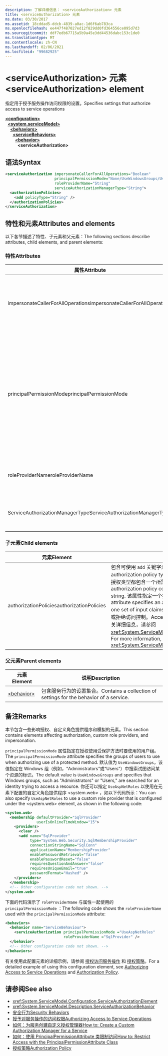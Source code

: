 ```yaml
---
description: 了解详细信息： <serviceAuthorization> 元素
title: <serviceAuthorization> 元素
ms.date: 03/30/2017
ms.assetid: 18cddad5-ddcb-4839-a0ac-1d6f6ab783ca
ms.openlocfilehash: ee447f487027ed12f829dd0fd364556ce095d7d3
ms.sourcegitcommit: ddf7edb67715a5b9a45e3dd44536dabc153c1de0
ms.translationtype: MT
ms.contentlocale: zh-CN
ms.lasthandoff: 02/06/2021
ms.locfileid: "99682925"
---
```

# <a name="serviceauthorization-element"></a><span data-ttu-id="2f916-103">\<serviceAuthorization> 元素</span><span class="sxs-lookup"><span data-stu-id="2f916-103">\<serviceAuthorization> element</span></span>

<span data-ttu-id="2f916-104">指定用于授予服务操作访问权限的设置。</span><span class="sxs-lookup"><span data-stu-id="2f916-104">Specifies settings that authorize access to service operations</span></span>

[**\<configuration>**](../configuration-element.md)\
&nbsp;&nbsp;[**\<system.serviceModel>**](system-servicemodel.md)\
&nbsp;&nbsp;&nbsp;&nbsp;[**\<behaviors>**](behaviors.md)\
&nbsp;&nbsp;&nbsp;&nbsp;&nbsp;&nbsp;[**\<serviceBehaviors>**](servicebehaviors.md)\
&nbsp;&nbsp;&nbsp;&nbsp;&nbsp;&nbsp;&nbsp;&nbsp;[**\<behavior>**](behavior-of-servicebehaviors.md)\
&nbsp;&nbsp;&nbsp;&nbsp;&nbsp;&nbsp;&nbsp;&nbsp;&nbsp;&nbsp;**\<serviceAuthorization>**  

## <a name="syntax"></a><span data-ttu-id="2f916-105">语法</span><span class="sxs-lookup"><span data-stu-id="2f916-105">Syntax</span></span>

```xml
<serviceAuthorization impersonateCallerForAllOperations="Boolean"
                      principalPermissionMode="None/UseWindowsGroups/UseAspNetRoles/Custom"
                      roleProviderName="String"
                      serviceAuthorizationManagerType="String">
  <authorizationPolicies>
    <add policyType="String" />
  </authorizationPolicies>
</serviceAuthorization>
```

## <a name="attributes-and-elements"></a><span data-ttu-id="2f916-106">特性和元素</span><span class="sxs-lookup"><span data-stu-id="2f916-106">Attributes and elements</span></span>

<span data-ttu-id="2f916-107">以下各节描述了特性、子元素和父元素：</span><span class="sxs-lookup"><span data-stu-id="2f916-107">The following sections describe attributes, child elements, and parent elements:</span></span>

### <a name="attributes"></a><span data-ttu-id="2f916-108">特性</span><span class="sxs-lookup"><span data-stu-id="2f916-108">Attributes</span></span>

|<span data-ttu-id="2f916-109">属性</span><span class="sxs-lookup"><span data-stu-id="2f916-109">Attribute</span></span>|<span data-ttu-id="2f916-110">说明</span><span class="sxs-lookup"><span data-stu-id="2f916-110">Description</span></span>|  
|---------------|-----------------|  
|<span data-ttu-id="2f916-111">impersonateCallerForAllOperations</span><span class="sxs-lookup"><span data-stu-id="2f916-111">impersonateCallerForAllOperations</span></span>|<span data-ttu-id="2f916-112">一个布尔值，指定是否服务中的所有操作都模拟调用方。</span><span class="sxs-lookup"><span data-stu-id="2f916-112">A Boolean value that specifies if all the operations in the service impersonate the caller.</span></span> <span data-ttu-id="2f916-113">默认值为 `false`。</span><span class="sxs-lookup"><span data-stu-id="2f916-113">The default is `false`.</span></span><br /><br /> <span data-ttu-id="2f916-114">当特定服务操作模拟调用方时，线程上下文会在执行指定服务前切换为调用方上下文。</span><span class="sxs-lookup"><span data-stu-id="2f916-114">When a specific service operation impersonates the caller, the thread context is switched to the caller context before executing the specified service.</span></span>|  
|<span data-ttu-id="2f916-115">principalPermissionMode</span><span class="sxs-lookup"><span data-stu-id="2f916-115">principalPermissionMode</span></span>|<span data-ttu-id="2f916-116">设置用于在服务器上执行操作的主体。</span><span class="sxs-lookup"><span data-stu-id="2f916-116">Sets the principal used to carry out operations on the server.</span></span> <span data-ttu-id="2f916-117">包括以下值：</span><span class="sxs-lookup"><span data-stu-id="2f916-117">Values include the following:</span></span><br /><br /> <span data-ttu-id="2f916-118">-无</span><span class="sxs-lookup"><span data-stu-id="2f916-118">-   None</span></span><br /><span data-ttu-id="2f916-119">-UseWindowsGroups</span><span class="sxs-lookup"><span data-stu-id="2f916-119">-   UseWindowsGroups</span></span><br /><span data-ttu-id="2f916-120">-UseAspNetRoles</span><span class="sxs-lookup"><span data-stu-id="2f916-120">-   UseAspNetRoles</span></span><br /><span data-ttu-id="2f916-121">-Custom</span><span class="sxs-lookup"><span data-stu-id="2f916-121">-   Custom</span></span><br /><br /> <span data-ttu-id="2f916-122">默认值为 UseWindowsGroups。</span><span class="sxs-lookup"><span data-stu-id="2f916-122">The default value is UseWindowsGroups.</span></span> <span data-ttu-id="2f916-123">此值的类型为 <xref:System.ServiceModel.Description.PrincipalPermissionMode>。</span><span class="sxs-lookup"><span data-stu-id="2f916-123">The value is of type <xref:System.ServiceModel.Description.PrincipalPermissionMode>.</span></span> <span data-ttu-id="2f916-124">有关使用此属性的详细信息，请参阅 [如何：使用 PrincipalPermissionAttribute 类限制访问权限](../../../wcf/how-to-restrict-access-with-the-principalpermissionattribute-class.md)。</span><span class="sxs-lookup"><span data-stu-id="2f916-124">For more information on using this attribute, see [How to: Restrict Access with the PrincipalPermissionAttribute Class](../../../wcf/how-to-restrict-access-with-the-principalpermissionattribute-class.md).</span></span>|  
|<span data-ttu-id="2f916-125">roleProviderName</span><span class="sxs-lookup"><span data-stu-id="2f916-125">roleProviderName</span></span>|<span data-ttu-id="2f916-126">一个字符串，指定为 Windows Communication Foundation (WCF) 应用程序提供角色信息的角色提供程序的名称。</span><span class="sxs-lookup"><span data-stu-id="2f916-126">A string that specifies the name of the role provider, which provides role information for a Windows Communication Foundation (WCF) application.</span></span> <span data-ttu-id="2f916-127">默认值为一个空字符串。</span><span class="sxs-lookup"><span data-stu-id="2f916-127">The default is an empty string.</span></span>|  
|<span data-ttu-id="2f916-128">ServiceAuthorizationManagerType</span><span class="sxs-lookup"><span data-stu-id="2f916-128">ServiceAuthorizationManagerType</span></span>|<span data-ttu-id="2f916-129">一个包含服务授权管理器的类型的字符串。</span><span class="sxs-lookup"><span data-stu-id="2f916-129">A string containing the type of the service authorization manager.</span></span> <span data-ttu-id="2f916-130">有关详细信息，请参阅 <xref:System.ServiceModel.ServiceAuthorizationManager>。</span><span class="sxs-lookup"><span data-stu-id="2f916-130">For more information, see <xref:System.ServiceModel.ServiceAuthorizationManager>.</span></span>|  

### <a name="child-elements"></a><span data-ttu-id="2f916-131">子元素</span><span class="sxs-lookup"><span data-stu-id="2f916-131">Child elements</span></span>

|<span data-ttu-id="2f916-132">元素</span><span class="sxs-lookup"><span data-stu-id="2f916-132">Element</span></span>|<span data-ttu-id="2f916-133">说明</span><span class="sxs-lookup"><span data-stu-id="2f916-133">Description</span></span>|  
|-------------|-----------------|  
|<span data-ttu-id="2f916-134">authorizationPolicies</span><span class="sxs-lookup"><span data-stu-id="2f916-134">authorizationPolicies</span></span>|<span data-ttu-id="2f916-135">包含可使用 `add` 关键字添加的授权策略类型的集合。</span><span class="sxs-lookup"><span data-stu-id="2f916-135">Contains a collection of authorization policy types, which can be added using the `add` keyword.</span></span> <span data-ttu-id="2f916-136">每个授权类型都包含一个所需的 `policyType` 属性，此属性是一个字符串。</span><span class="sxs-lookup"><span data-stu-id="2f916-136">Each authorization policy contains a single required `policyType` attribute that is a string.</span></span> <span data-ttu-id="2f916-137">该属性指定一个授权策略，可以将一组输入声明转换为另一组声明。</span><span class="sxs-lookup"><span data-stu-id="2f916-137">The attribute specifies an authorization policy, which enables transformation of one set of input claims into another set of claims.</span></span> <span data-ttu-id="2f916-138">可以根据该授权策略来授予或拒绝访问控制。</span><span class="sxs-lookup"><span data-stu-id="2f916-138">Access control can be granted or denied based on that.</span></span> <span data-ttu-id="2f916-139">有关详细信息，请参阅 <xref:System.ServiceModel.Configuration.AuthorizationPolicyTypeElement>。</span><span class="sxs-lookup"><span data-stu-id="2f916-139">For more information, see <xref:System.ServiceModel.Configuration.AuthorizationPolicyTypeElement>.</span></span>|  

### <a name="parent-elements"></a><span data-ttu-id="2f916-140">父元素</span><span class="sxs-lookup"><span data-stu-id="2f916-140">Parent elements</span></span>

|<span data-ttu-id="2f916-141">元素</span><span class="sxs-lookup"><span data-stu-id="2f916-141">Element</span></span>|<span data-ttu-id="2f916-142">说明</span><span class="sxs-lookup"><span data-stu-id="2f916-142">Description</span></span>|  
|-------------|-----------------|  
|[\<behavior>](behavior-of-endpointbehaviors.md)|<span data-ttu-id="2f916-143">包含服务行为的设置集合。</span><span class="sxs-lookup"><span data-stu-id="2f916-143">Contains a collection of settings for the behavior of a service.</span></span>|  

## <a name="remarks"></a><span data-ttu-id="2f916-144">备注</span><span class="sxs-lookup"><span data-stu-id="2f916-144">Remarks</span></span>

<span data-ttu-id="2f916-145">本节包含一些影响授权、自定义角色提供程序和模拟的元素。</span><span class="sxs-lookup"><span data-stu-id="2f916-145">This section contains elements affecting authorization, custom role providers, and impersonation.</span></span>  
  
<span data-ttu-id="2f916-146">`principalPermissionMode` 属性指定在授权使用受保护方法时要使用的用户组。</span><span class="sxs-lookup"><span data-stu-id="2f916-146">The `principalPermissionMode` attribute specifies the groups of users to use when authorizing use of a protected method.</span></span> <span data-ttu-id="2f916-147">默认值为 `UseWindowsGroups`，该值指定在 Windows 组（例如，“Administrators”或“Users”）中搜索试图访问某个资源的标识。</span><span class="sxs-lookup"><span data-stu-id="2f916-147">The default value is `UseWindowsGroups` and specifies that Windows groups, such as "Administrators" or "Users," are searched for an identity trying to access a resource.</span></span> <span data-ttu-id="2f916-148">你还可以指定 `UseAspNetRoles` 以使用在元素下配置的自定义角色提供程序 \<system.web> ，如以下代码所示：</span><span class="sxs-lookup"><span data-stu-id="2f916-148">You can also specify `UseAspNetRoles` to use a custom role provider that is configured under the \<system.web> element, as shown in the following code:</span></span>

```xml
<system.web>
  <membership defaultProvider="SqlProvider"
              userIsOnlineTimeWindow="15">
    <providers>
      <clear />
      <add name="SqlProvider"
           type="System.Web.Security.SqlMembershipProvider"
           connectionStringName="SqlConn"
           applicationName="MembershipProvider"
           enablePasswordRetrieval="false"
           enablePasswordReset="false"
           requiresQuestionAndAnswer="false"
           requiresUniqueEmail="true"
           passwordFormat="Hashed" />
    </providers>
  </membership>
  <!-- Other configuration code not shown. -->
</system.web>
```
  
<span data-ttu-id="2f916-149">下面的代码演示了 `roleProviderName` 与属性一起使用的 `principalPermissionMode` ：</span><span class="sxs-lookup"><span data-stu-id="2f916-149">The following code shows the `roleProviderName` used with the `principalPermissionMode` attribute:</span></span>
  
```xml
<behaviors>
  <behavior name="ServiceBehaviour">
    <serviceAuthorization principalPermissionMode ="UseAspNetRoles"
                          roleProviderName ="SqlProvider" />
  </behavior>
  <!-- Other configuration code not shown. -->
</behaviors>
```

<span data-ttu-id="2f916-150">有关使用此配置元素的详细示例，请参阅 [授权访问服务操作](../../../wcf/samples/authorizing-access-to-service-operations.md) 和 [授权策略](../../../wcf/samples/authorization-policy.md)。</span><span class="sxs-lookup"><span data-stu-id="2f916-150">For a detailed example of using this configuration element, see [Authorizing Access to Service Operations](../../../wcf/samples/authorizing-access-to-service-operations.md) and [Authorization Policy](../../../wcf/samples/authorization-policy.md).</span></span>
  
## <a name="see-also"></a><span data-ttu-id="2f916-151">请参阅</span><span class="sxs-lookup"><span data-stu-id="2f916-151">See also</span></span>

- <xref:System.ServiceModel.Configuration.ServiceAuthorizationElement>
- <xref:System.ServiceModel.Description.ServiceAuthorizationBehavior>
- [<span data-ttu-id="2f916-152">安全行为</span><span class="sxs-lookup"><span data-stu-id="2f916-152">Security Behaviors</span></span>](../../../wcf/feature-details/security-behaviors-in-wcf.md)
- [<span data-ttu-id="2f916-153">授予对服务操作的访问权限</span><span class="sxs-lookup"><span data-stu-id="2f916-153">Authorizing Access to Service Operations</span></span>](../../../wcf/samples/authorizing-access-to-service-operations.md)
- [<span data-ttu-id="2f916-154">如何：为服务创建自定义授权管理器</span><span class="sxs-lookup"><span data-stu-id="2f916-154">How to: Create a Custom Authorization Manager for a Service</span></span>](../../../wcf/extending/how-to-create-a-custom-authorization-manager-for-a-service.md)
- [<span data-ttu-id="2f916-155">如何：使用 PrincipalPermissionAttribute 类限制访问</span><span class="sxs-lookup"><span data-stu-id="2f916-155">How to: Restrict Access with the PrincipalPermissionAttribute Class</span></span>](../../../wcf/how-to-restrict-access-with-the-principalpermissionattribute-class.md)
- [<span data-ttu-id="2f916-156">授权策略</span><span class="sxs-lookup"><span data-stu-id="2f916-156">Authorization Policy</span></span>](../../../wcf/samples/authorization-policy.md)
